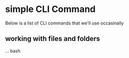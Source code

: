 # simple CLI Command

Below is a list of CLI commands that we'll use occasinally

## working with files and  folders

... bash

